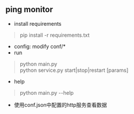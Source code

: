 ## ping monitor
- install requirements
> pip install -r requirements.txt

- config: modify conf/*
- run
> python main.py  
  python service.py start|stop|restart [params]

- help
> python main.py --help

- 使用conf.json中配置的http服务查看数据
